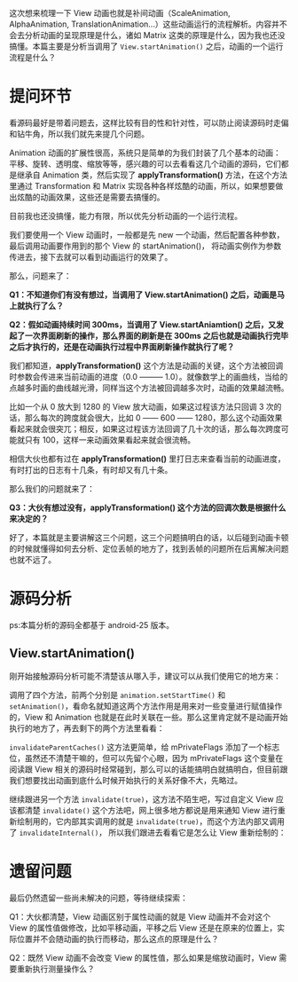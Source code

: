 这次想来梳理一下 View 动画也就是补间动画（ScaleAnimation, AlphaAnimation, TranslationAnimation...）这些动画运行的流程解析。内容并不会去分析动画的呈现原理是什么，诸如 Matrix 这类的原理是什么，因为我也还没搞懂。本篇主要是分析当调用了 `View.startAnimation()` 之后，动画的一个运行流程是什么？    

# 提问环节

看源码最好是带着问题去，这样比较有目的性和针对性，可以防止阅读源码时走偏和钻牛角，所以我们就先来提几个问题。  

Animation 动画的扩展性很高，系统只是简单的为我们封装了几个基本的动画：平移、旋转、透明度、缩放等等，感兴趣的可以去看看这几个动画的源码，它们都是继承自 Animation 类，然后实现了 **applyTransformation()** 方法，在这个方法里通过 Transformation 和 Matrix 实现各种各样炫酷的动画，所以，如果想要做出炫酷的动画效果，这些还是需要去搞懂的。  

目前我也还没搞懂，能力有限，所以优先分析动画的一个运行流程。  

我们要使用一个 View 动画时，一般都是先 new 一个动画，然后配置各种参数，最后调用动画要作用到的那个 View 的 startAnimation()， 将动画实例作为参数传进去，接下去就可以看到动画运行的效果了。   

那么，问题来了：  

**Q1：不知道你们有没有想过，当调用了 View.startAnimation() 之后，动画是马上就执行了么？**  

**Q2：假如动画持续时间 300ms，当调用了 View.startAniamtion() 之后，又发起了一次界面刷新的操作，那么界面的刷新是在 300ms 之后也就是动画执行完毕之后才执行的，还是在动画执行过程中界面刷新操作就执行了呢？**  

我们都知道，**applyTransformation()** 这个方法是动画的关键，这个方法被回调时参数会传进来当前动画的进度（0.0 ——— 1.0）。就像数学上的画曲线，当给的点越多时画的曲线越光滑，同样当这个方法被回调越多次时，动画的效果越流畅。  

比如一个从 0 放大到 1280 的 View 放大动画，如果这过程该方法只回调 3 次的话，那么每次的跨度就会很大，比如 0 —— 600 —— 1280，那么这个动画效果看起来就会很突兀；相反，如果这过程该方法回调了几十次的话，那么每次跨度可能就只有 100，这样一来动画效果看起来就会很流畅。  

相信大伙也都有过在 **applyTransformation()** 里打日志来查看当前的动画进度，有时打出的日志有十几条，有时却又有几十条。  

那么我们的问题就来了：  

**Q3：大伙有想过没有，applyTransformation() 这个方法的回调次数是根据什么来决定的？**  

好了，本篇就是主要讲解这三个问题，这三个问题搞明白的话，以后碰到动画卡顿的时候就懂得如何去分析、定位丢帧的地方了，找到丢帧的问题所在后离解决问题也就不远了。  

# 源码分析  
ps:本篇分析的源码全都基于 android-25 版本。

## View.startAnimation()  
刚开始接触源码分析可能不清楚该从哪入手，建议可以从我们使用它的地方来：  

调用了四个方法，前两个分别是 `animation.setStartTime()` 和 `setAnimation()`，看命名就知道这两个方法作用是用来对一些变量进行赋值操作的，View 和 Animation 也就是在此时关联在一些。那么这里肯定就不是动画开始执行的地方了，再去剩下的两个方法里看看：  

`invalidateParentCaches()` 这方法更简单，给 mPrivateFlags 添加了一个标志位，虽然还不清楚干嘛的，但可以先留个心眼，因为 mPrivateFlags 这个变量在阅读跟 View 相关的源码时经常碰到，那么可以的话能搞明白就搞明白，但目前跟我们想要找出动画到底什么时候开始执行的关系好像不大，先略过。  

继续跟进另一个方法 `invalidate(true)`，这方法不陌生吧，写过自定义 View 应该都清楚 `invalidate()` 这个方法吧，网上很多地方都说是用来通知 View 进行重新绘制用的，它内部其实调用的就是 `invalidate(true)`，而这个方法内部又调用了 `invalidateInternal()`， 所以我们跟进去看看它是怎么让 View 重新绘制的：  





# 遗留问题  

最后仍然遗留一些尚未解决的问题，等待继续探索：  

Q1：大伙都清楚，View 动画区别于属性动画的就是 View 动画并不会对这个 View 的属性值做修改，比如平移动画，平移之后 View 还是在原来的位置上，实际位置并不会随动画的执行而移动，那么这点的原理是什么？  

Q2：既然 View 动画不会改变 View 的属性值，那么如果是缩放动画时，View 需要重新执行测量操作么？  